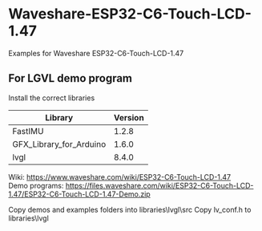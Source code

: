 # Waveshare-ESP32-C6-Touch-LCD-1.47
Examples for Waveshare ESP32-C6-Touch-LCD-1.47

## For LGVL demo program
Install the correct libraries

|  Library                | Version |
|-------------------------|---------|   
| FastIMU                 | 1.2.8   |    
| GFX_Library_for_Arduino	| 1.6.0   |   
| lvgl                   	|	8.4.0   |    


Wiki: https://www.waveshare.com/wiki/ESP32-C6-Touch-LCD-1.47    
Demo programs:  https://files.waveshare.com/wiki/ESP32-C6-Touch-LCD-1.47/ESP32-C6-Touch-LCD-1.47-Demo.zip   
 
Copy demos and examples folders into libraries\lvgl\src
Copy lv_conf.h to libraries\lvgl
